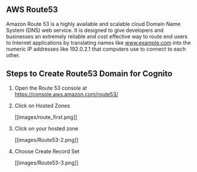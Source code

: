 ## AWS Route53 
Amazon Route 53 is a highly available and scalable cloud Domain Name System (DNS) web service. It is designed to give developers and businesses an extremely reliable and cost effective way to route end users to Internet applications by translating names like www.example.com into the numeric IP addresses like 192.0.2.1 that computers use to connect to each other.

## Steps to Create Route53 Domain for Cognito

1. Open the Route 53 console at https://console.aws.amazon.com/route53/

2. Click on Hosted Zones   

     [[images/route_first.png]]

3.  Click on your hosted zone 

    [[images/Route53-2.png]]

4. Choose Create Record Set

    [[images/Route53-3.png]]



